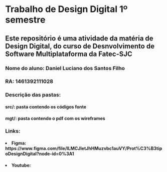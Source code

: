 <h1> Trabalho de Design Digital 1º semestre </h1>
<section>
<h2> Este repositório é uma atividade da matéria de Design Digital, do curso de Desnvolvimento de Software Multiplataforma da Fatec-SJC </h2>
<section>
<h3> Nome do aluno: Daniel Luciano dos Santos Filho </h3>
<h3> RA: 1461392111028 </h3>
</section>
<section>
<h3> Descrição das pastas: </h3>
<h4> src/: pasta contendo os códigos fonte </h4>
<h4> mgt/: pasta contendo o pdf com os wireframes </h4>
</section>
<section>
<h3> Links: </h3>
<h4><li> Figma: https://www.figma.com/file/ILMCJletJhHMuzvbc1auVY/Prot%C3%B3tipoDesignDigital?node-id=0%3A1 </li></h4>
<h4><li> Youtube: </li></h4>
</section>
</section>